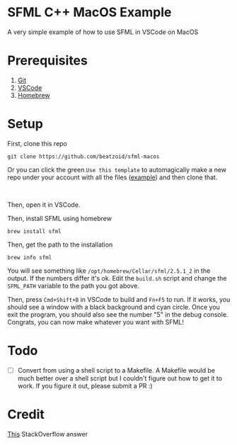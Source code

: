 # SFML C++ MacOS Example

A very simple example of how to use SFML in VSCode on MacOS

# Prerequisites

1. [Git](https://git-scm.com/)
2. [VSCode](https://code.visualstudio.com/)
3. [Homebrew](https://brew.sh)

# Setup

First, clone this repo

```
git clone https://github.com/beatzoid/sfml-macos
```
Or you can click the green `Use this template` to automagically make a new repo under your account with all the files ([example](https://github.com/Beatzoid/sfml-template-test)) and then clone that.

<br />

Then, open it in VSCode.

Then, install SFML using homebrew

```
brew install sfml
```

Then, get the path to the installation

```
brew info sfml
```

You will see something like `/opt/homebrew/Cellar/sfml/2.5.1_2` in the output. If the numbers differ it's ok.
Edit the `build.sh` script and change the `SFML_PATH` variable to the path you got above.

Then, press `Cmd+Shift+B` in VSCode to build and `Fn+F5` to run. If it works, you should see a window with a black background and cyan circle. Once you exit the program, you should also see the number "5" in the debug console. Congrats, you can now make whatever you want with SFML!

# Todo
- [ ] Convert from using a shell script to a Makefile. A Makefile would be much better over a shell script but I couldn't figure out how to get it to work. If you figure it out, please submit a PR :)

# Credit

[This](https://stackoverflow.com/a/73402250/10626998) StackOverflow answer
